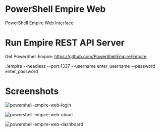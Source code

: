 # PowerShell Empire Web


PowerShell Empire Web Interface



# Run Empire REST API Server


Get PowerShell Empire: https://github.com/PowerShellEmpire/Empire


./empire --headless --port 1337 --username enter_username --password enter_password


# Screenshots


![powershell-empire-web-login](https://cloud.githubusercontent.com/assets/5358495/14923483/160144b2-0e5b-11e6-95af-9dfbddd8c126.PNG)


![powershell-empire-web-about](https://cloud.githubusercontent.com/assets/5358495/14923495/244ab382-0e5b-11e6-8041-205ba35d7ac8.PNG)


![powershell-empire-web-dashboard](https://cloud.githubusercontent.com/assets/5358495/14923500/298853d6-0e5b-11e6-946e-cdf75e50c366.PNG)

